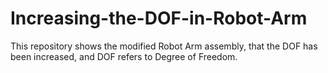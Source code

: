 # Increasing-the-DOF-in-Robot-Arm
This repository shows the modified Robot Arm assembly, that the DOF has been increased, and DOF refers to Degree of Freedom.
